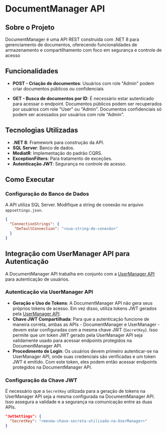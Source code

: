 # DocumentManager API

## Sobre o Projeto
DocumentManager é uma API REST construída com .NET 8 para gerenciamento de documentos, oferecendo funcionalidades de armazenamento e compartilhamento com foco em segurança e controle de acesso

## Funcionalidades
- **POST - Criação de documentos**:
Usuários com role "Admin" podem criar documentos públicos ou confidenciais

- **GET - Busca de documentos por ID**:
É necessário estar autenticado para acessar o endpoint. Documentos públicos podem ser recuperados por usuários com role "User" ou "Admin". Documentos confidenciais só podem ser acessados por usuários com role "Admin".

## Tecnologias Utilizadas
- **.NET 8**: Framework para construção da API.
- **SQL Server**: Banco de dados.
- **MediatR**: Implementação do padrão CQRS.
- **ExceptionFilters**: Para tratamento de exceções.
- **Autenticação JWT**: Segurança no controle de acesso.

## Como Executar

### Configuração do Banco de Dados
A API utiliza SQL Server. Modifique a string de conexão no arquivo `appsettings.json`.
```json
{
  "ConnectionStrings": {
    "DefaultConnection": "<sua-string-de-conexão>"
  }
}
```
## Integração com UserManager API para Autenticação

A DocumentManager API trabalha em conjunto com a [UserManager API](https://github.com/MariRodrigues/UserManager) para autenticação de usuários.

### Autenticação via UserManager API
- **Geração e Uso de Tokens**: A DocumentManager API não gera seus próprios tokens de acesso. Em vez disso, utiliza tokens JWT gerados pela [UserManager API](https://github.com/MariRodrigues/UserManager).
- **Chave JWT Compartilhada**: Para que a autenticação funcione de maneira correta, ambas as APIs - DocumentManager e UserManager - devem estar configuradas com a mesma chave JWT (`SecretKey`). Isso permite que um token JWT gerado pela UserManager API seja validamente usado para acessar endpoints protegidos na DocumentManager API.
- **Procedimento de Login**: Os usuários devem primeiro autenticar-se na UserManager API, onde suas credenciais são verificadas e um token JWT é emitido. Com este token, eles podem então acessar endpoints protegidos na DocumentManager API.

### Configuração da Chave JWT
É necessário que a `SecretKey` utilizada para a geração de tokens na UserManager API seja a mesma configurada na DocumentManager API. Isso assegura a validade e a segurança na comunicação entre as duas APIs.
```json
"JwtSettings": {
  "SecretKey": "<mesma-chave-secreta-utilizada-na-UserManager>"
}
